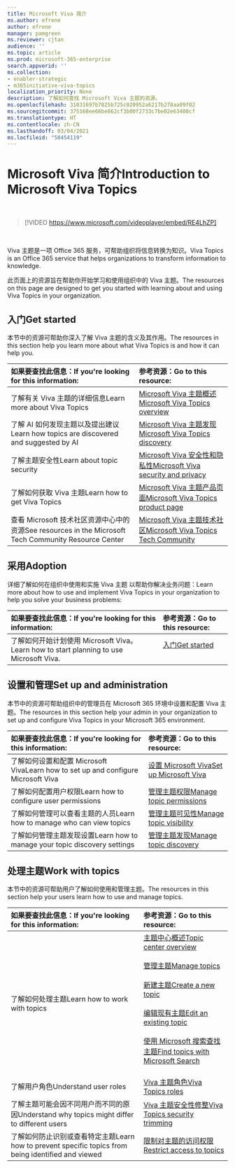 ```yaml
---
title: Microsoft Viva 简介
ms.author: efrene
author: efrene
manager: pamgreen
ms.reviewer: cjtan
audience: ''
ms.topic: article
ms.prod: microsoft-365-enterprise
search.appverid: ''
ms.collection:
- enabler-strategic
- m365initiative-viva-topics
localization_priority: None
description: 了解如何查找 Microsoft Viva 主题的资源。
ms.openlocfilehash: 31031697b7825b725c020952a6217b278aa09f02
ms.sourcegitcommit: 375168ee66be862cf3b00f2733c7be02e63408cf
ms.translationtype: HT
ms.contentlocale: zh-CN
ms.lasthandoff: 03/04/2021
ms.locfileid: "50454119"
---
```

# <a name="introduction-to-microsoft-viva-topics"></a><span data-ttu-id="cf3c6-103">Microsoft Viva 简介</span><span class="sxs-lookup"><span data-stu-id="cf3c6-103">Introduction to Microsoft Viva Topics</span></span>

</br>

> [!VIDEO https://www.microsoft.com/videoplayer/embed/RE4LhZP]  

</br>


<span data-ttu-id="cf3c6-104">Viva 主题是一项 Office 365 服务，可帮助组织将信息转换为知识。</span><span class="sxs-lookup"><span data-stu-id="cf3c6-104">Viva Topics is an Office 365 service that helps organizations to transform information to knowledge.</span></span>

<span data-ttu-id="cf3c6-105">此页面上的资源旨在帮助你开始学习和使用组织中的 Viva 主题。</span><span class="sxs-lookup"><span data-stu-id="cf3c6-105">The resources on this page are designed to get you started with learning about and using Viva Topics in your organization.</span></span>

## <a name="get-started"></a><span data-ttu-id="cf3c6-106">入门</span><span class="sxs-lookup"><span data-stu-id="cf3c6-106">Get started</span></span>

<span data-ttu-id="cf3c6-107">本节中的资源可帮助你深入了解 Viva 主题的含义及其作用。</span><span class="sxs-lookup"><span data-stu-id="cf3c6-107">The resources in this section help you learn more about what Viva Topics  is and how it can help you.</span></span>

| <span data-ttu-id="cf3c6-108">如果要查找此信息：</span><span class="sxs-lookup"><span data-stu-id="cf3c6-108">If you're looking for this information:</span></span> | <span data-ttu-id="cf3c6-109">参考资源：</span><span class="sxs-lookup"><span data-stu-id="cf3c6-109">Go to this resource:</span></span> |
|:-----|:-----|
|<span data-ttu-id="cf3c6-110">了解有关 Viva 主题的详细信息</span><span class="sxs-lookup"><span data-stu-id="cf3c6-110">Learn more about Viva Topics</span></span>|[<span data-ttu-id="cf3c6-111">Microsoft Viva 主题概述</span><span class="sxs-lookup"><span data-stu-id="cf3c6-111">Microsoft Viva Topics overview</span></span>](topic-experiences-overview.md)|
|<span data-ttu-id="cf3c6-112">了解 AI 如何发现主题以及提出建议</span><span class="sxs-lookup"><span data-stu-id="cf3c6-112">Learn how topics are discovered and suggested by AI</span></span>|[<span data-ttu-id="cf3c6-113">Microsoft Viva 主题发现</span><span class="sxs-lookup"><span data-stu-id="cf3c6-113">Microsoft Viva Topics discovery</span></span>](topic-experiences-discovery.md)|
|<span data-ttu-id="cf3c6-114">了解主题安全性</span><span class="sxs-lookup"><span data-stu-id="cf3c6-114">Learn about topic security</span></span>|[<span data-ttu-id="cf3c6-115">Microsoft Viva 安全性和隐私性</span><span class="sxs-lookup"><span data-stu-id="cf3c6-115">Microsoft Viva security and privacy</span></span>](topic-experiences-security-privacy.md)|
|<span data-ttu-id="cf3c6-116">了解如何获取 Viva 主题</span><span class="sxs-lookup"><span data-stu-id="cf3c6-116">Learn how to get Viva Topics</span></span>|[<span data-ttu-id="cf3c6-117">Microsoft Viva 主题产品页面</span><span class="sxs-lookup"><span data-stu-id="cf3c6-117">Microsoft Viva Topics product page</span></span>](https://www.microsoft.com/microsoft-viva/topics?activetab=pivot%3aoverviewtab)|
|<span data-ttu-id="cf3c6-118">查看 Microsoft 技术社区资源中心中的资源</span><span class="sxs-lookup"><span data-stu-id="cf3c6-118">See resources in the Microsoft Tech Community Resource Center</span></span>|[<span data-ttu-id="cf3c6-119">Microsoft Viva 主题技术社区</span><span class="sxs-lookup"><span data-stu-id="cf3c6-119">Microsoft Viva Topics Tech Community</span></span>](https://resources.techcommunity.microsoft.com/viva-topics/)|



## <a name="adoption"></a><span data-ttu-id="cf3c6-120">采用</span><span class="sxs-lookup"><span data-stu-id="cf3c6-120">Adoption</span></span>

<span data-ttu-id="cf3c6-121">详细了解如何在组织中使用和实施 Viva 主题 以帮助你解决业务问题：</span><span class="sxs-lookup"><span data-stu-id="cf3c6-121">Learn more about how to use and implement Viva Topics in your organization to help you solve your business problems:</span></span> 

| <span data-ttu-id="cf3c6-122">如果要查找此信息：</span><span class="sxs-lookup"><span data-stu-id="cf3c6-122">If you're looking for this information:</span></span> | <span data-ttu-id="cf3c6-123">参考资源：</span><span class="sxs-lookup"><span data-stu-id="cf3c6-123">Go to this resource:</span></span> |
|:-----|:-----|
|<span data-ttu-id="cf3c6-124">了解如何开始计划使用 Microsoft Viva。</span><span class="sxs-lookup"><span data-stu-id="cf3c6-124">Learn how to start planning to use Microsoft Viva.</span></span> |[<span data-ttu-id="cf3c6-125">入门</span><span class="sxs-lookup"><span data-stu-id="cf3c6-125">Get started</span></span>](topics-adoption-getstarted.md)<br><br>|  

## <a name="set-up-and-administration"></a><span data-ttu-id="cf3c6-126">设置和管理</span><span class="sxs-lookup"><span data-stu-id="cf3c6-126">Set up and administration</span></span>

<span data-ttu-id="cf3c6-127">本节中的资源可帮助组织中的管理员在 Microsoft 365 环境中设置和配置 Viva 主题。</span><span class="sxs-lookup"><span data-stu-id="cf3c6-127">The resources in this section help your admin in your organization to set up and configure Viva Topics in your Microsoft 365 environment.</span></span>

| <span data-ttu-id="cf3c6-128">如果要查找此信息：</span><span class="sxs-lookup"><span data-stu-id="cf3c6-128">If you're looking for this information:</span></span> | <span data-ttu-id="cf3c6-129">参考资源：</span><span class="sxs-lookup"><span data-stu-id="cf3c6-129">Go to this resource:</span></span> |
|:-----|:-----|
|<span data-ttu-id="cf3c6-130">了解如何设置和配置 Microsoft Viva</span><span class="sxs-lookup"><span data-stu-id="cf3c6-130">Learn how to set up and configure Microsoft Viva</span></span>|[<span data-ttu-id="cf3c6-131">设置 Microsoft Viva</span><span class="sxs-lookup"><span data-stu-id="cf3c6-131">Set up Microsoft Viva</span></span>](set-up-topic-experiences.md)|
|<span data-ttu-id="cf3c6-132">了解如何配置用户权限</span><span class="sxs-lookup"><span data-stu-id="cf3c6-132">Learn how to configure user permissions</span></span>|[<span data-ttu-id="cf3c6-133">管理主题权限</span><span class="sxs-lookup"><span data-stu-id="cf3c6-133">Manage topic permissions</span></span>](topic-experiences-user-permissions.md)|
|<span data-ttu-id="cf3c6-134">了解如何管理可以查看主题的人员</span><span class="sxs-lookup"><span data-stu-id="cf3c6-134">Learn how to manage who can view topics</span></span>|[<span data-ttu-id="cf3c6-135">管理主题可见性</span><span class="sxs-lookup"><span data-stu-id="cf3c6-135">Manage topic visibility</span></span>](topic-experiences-knowledge-rules.md)|
|<span data-ttu-id="cf3c6-136">了解如何管理主题发现设置</span><span class="sxs-lookup"><span data-stu-id="cf3c6-136">Learn how to manage your topic discovery settings</span></span>|[<span data-ttu-id="cf3c6-137">管理主题发现</span><span class="sxs-lookup"><span data-stu-id="cf3c6-137">Manage topic discovery</span></span>](topic-experiences-discovery.md)|

## <a name="work-with-topics"></a><span data-ttu-id="cf3c6-138">处理主题</span><span class="sxs-lookup"><span data-stu-id="cf3c6-138">Work with topics</span></span>

<span data-ttu-id="cf3c6-139">本节中的资源可帮助用户了解如何使用和管理主题。</span><span class="sxs-lookup"><span data-stu-id="cf3c6-139">The resources in this section help your users learn how to use and manage topics.</span></span>

| <span data-ttu-id="cf3c6-140">如果要查找此信息：</span><span class="sxs-lookup"><span data-stu-id="cf3c6-140">If you're looking for this information:</span></span> | <span data-ttu-id="cf3c6-141">参考资源：</span><span class="sxs-lookup"><span data-stu-id="cf3c6-141">Go to this resource:</span></span> |
|:-----|:-----|
|<span data-ttu-id="cf3c6-142">了解如何处理主题</span><span class="sxs-lookup"><span data-stu-id="cf3c6-142">Learn how to work with topics</span></span>|[<span data-ttu-id="cf3c6-143">主题中心概述</span><span class="sxs-lookup"><span data-stu-id="cf3c6-143">Topic center overview</span></span>](topic-center-overview.md)<br><br>[<span data-ttu-id="cf3c6-144">管理主题</span><span class="sxs-lookup"><span data-stu-id="cf3c6-144">Manage topics</span></span>](manage-topics.md)<br><br>[<span data-ttu-id="cf3c6-145">新建主题</span><span class="sxs-lookup"><span data-stu-id="cf3c6-145">Create a new topic</span></span>](create-a-topic.md)<br><br>[<span data-ttu-id="cf3c6-146">编辑现有主题</span><span class="sxs-lookup"><span data-stu-id="cf3c6-146">Edit an existing topic</span></span>](edit-a-topic.md)<br><br>[<span data-ttu-id="cf3c6-147">使用 Microsoft 搜索查找主题</span><span class="sxs-lookup"><span data-stu-id="cf3c6-147">Find topics with Microsoft Search</span></span>](search.md)<br><br>|
|<span data-ttu-id="cf3c6-148">了解用户角色</span><span class="sxs-lookup"><span data-stu-id="cf3c6-148">Understand user roles</span></span>|[<span data-ttu-id="cf3c6-149">Viva 主题角色</span><span class="sxs-lookup"><span data-stu-id="cf3c6-149">Viva Topics roles</span></span>](topic-experiences-roles.md)|
|<span data-ttu-id="cf3c6-150">了解主题可能会因不同用户而不同的原因</span><span class="sxs-lookup"><span data-stu-id="cf3c6-150">Understand why topics might differ to different users</span></span>|[<span data-ttu-id="cf3c6-151">Viva 主题安全性修整</span><span class="sxs-lookup"><span data-stu-id="cf3c6-151">Viva Topics security trimming</span></span>](topic-experiences-security-trimming.md)|
|<span data-ttu-id="cf3c6-152">了解如何防止识别或查看特定主题</span><span class="sxs-lookup"><span data-stu-id="cf3c6-152">Learn how to prevent specific topics from being identified and viewed</span></span>|[<span data-ttu-id="cf3c6-153">限制对主题的访问权限</span><span class="sxs-lookup"><span data-stu-id="cf3c6-153">Restrict access to topics</span></span>](restrict-access-to-topics.md)|




